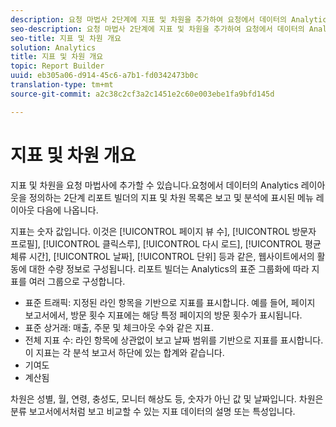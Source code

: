 ```yaml
---
description: 요청 마법사 2단계에 지표 및 차원을 추가하여 요청에서 데이터의 Analytics 레이아웃을 정의할 수 있습니다. 리포트 빌더의 지표 및 차원 목록은 보고 및 분석에 표시된 메뉴 레이아웃 다음에 나옵니다.
seo-description: 요청 마법사 2단계에 지표 및 차원을 추가하여 요청에서 데이터의 Analytics 레이아웃을 정의할 수 있습니다. 리포트 빌더의 지표 및 차원 목록은 보고 및 분석에 표시된 메뉴 레이아웃 다음에 나옵니다.
seo-title: 지표 및 차원 개요
solution: Analytics
title: 지표 및 차원 개요
topic: Report Builder
uuid: eb305a06-d914-45c6-a7b1-fd0342473b0c
translation-type: tm+mt
source-git-commit: a2c38c2cf3a2c1451e2c60e003ebe1fa9bfd145d

---
```



# 지표 및 차원 개요

지표 및 차원을 요청 마법사에 추가할 수 있습니다.요청에서 데이터의 Analytics 레이아웃을 정의하는 2단계 리포트 빌더의 지표 및 차원 목록은 보고 및 분석에 표시된 메뉴 레이아웃 다음에 나옵니다.

지표는 숫자 값입니다. 이것은 [!UICONTROL 페이지 뷰 수], [!UICONTROL 방문자 프로필], [!UICONTROL 클릭스루], [!UICONTROL 다시 로드], [!UICONTROL 평균 체류 시간], [!UICONTROL 날짜], [!UICONTROL 단위] 등과 같은, 웹사이트에서의 활동에 대한 수량 정보로 구성됩니다. 리포트 빌더는 Analytics의 표준 그룹화에 따라 지표를 여러 그룹으로 구성합니다.

* 표준 트래픽: 지정된 라인 항목을 기반으로 지표를 표시합니다. 예를 들어, 페이지 보고서에서, 방문 횟수 지표에는 해당 특정 페이지의 방문 횟수가 표시됩니다.
* 표준 상거래: 매출, 주문 및 체크아웃 수와 같은 지표.
* 전체 지표 수: 라인 항목에 상관없이 보고 날짜 범위를 기반으로 지표를 표시합니다. 이 지표는 각 분석 보고서 하단에 있는 합계와 같습니다.
* 기여도
* 계산됨

차원은 성별, 월, 연령, 충성도, 모니터 해상도 등, 숫자가 아닌 값 및 날짜입니다. 차원은 분류 보고서에서처럼 보고 비교할 수 있는 지표 데이터의 설명 또는 특성입니다.
